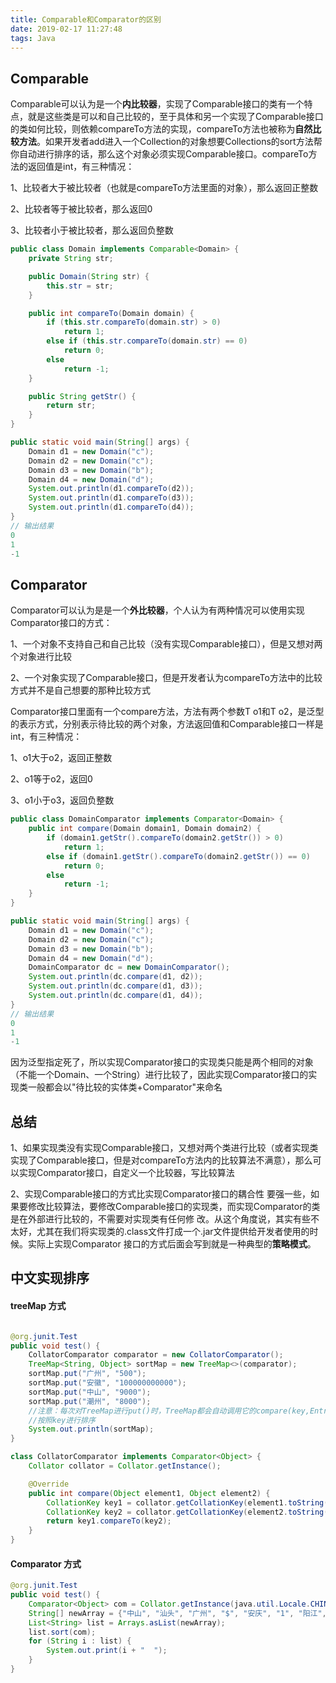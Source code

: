 ```yaml
---
title: Comparable和Comparator的区别
date: 2019-02-17 11:27:48
tags: Java
---
```


## **Comparable**

Comparable可以认为是一个**内比较器**，实现了Comparable接口的类有一个特点，就是这些类是可以和自己比较的，至于具体和另一个实现了Comparable接口的类如何比较，则依赖compareTo方法的实现，compareTo方法也被称为**自然比较方法**。如果开发者add进入一个Collection的对象想要Collections的sort方法帮你自动进行排序的话，那么这个对象必须实现Comparable接口。compareTo方法的返回值是int，有三种情况：

1、比较者大于被比较者（也就是compareTo方法里面的对象），那么返回正整数

2、比较者等于被比较者，那么返回0

3、比较者小于被比较者，那么返回负整数

```java
public class Domain implements Comparable<Domain> {
    private String str;

    public Domain(String str) {
        this.str = str;
    }

    public int compareTo(Domain domain) {
        if (this.str.compareTo(domain.str) > 0)
            return 1;
        else if (this.str.compareTo(domain.str) == 0)
            return 0;
        else
            return -1;
    }

    public String getStr() {
        return str;
    }
}

public static void main(String[] args) {
    Domain d1 = new Domain("c");
    Domain d2 = new Domain("c");
    Domain d3 = new Domain("b");
    Domain d4 = new Domain("d");
    System.out.println(d1.compareTo(d2));
    System.out.println(d1.compareTo(d3));
    System.out.println(d1.compareTo(d4));
}
// 输出结果
0
1
-1
```

## Comparator

Comparator可以认为是是一个**外比较器**，个人认为有两种情况可以使用实现Comparator接口的方式：

1、一个对象不支持自己和自己比较（没有实现Comparable接口），但是又想对两个对象进行比较

2、一个对象实现了Comparable接口，但是开发者认为compareTo方法中的比较方式并不是自己想要的那种比较方式

Comparator接口里面有一个compare方法，方法有两个参数T o1和T o2，是泛型的表示方式，分别表示待比较的两个对象，方法返回值和Comparable接口一样是int，有三种情况：

1、o1大于o2，返回正整数

2、o1等于o2，返回0

3、o1小于o3，返回负整数

```java
public class DomainComparator implements Comparator<Domain> {
    public int compare(Domain domain1, Domain domain2) {
        if (domain1.getStr().compareTo(domain2.getStr()) > 0)
            return 1;
        else if (domain1.getStr().compareTo(domain2.getStr()) == 0)
            return 0;
        else
            return -1;
    }
}

public static void main(String[] args) {
    Domain d1 = new Domain("c");
    Domain d2 = new Domain("c");
    Domain d3 = new Domain("b");
    Domain d4 = new Domain("d");
    DomainComparator dc = new DomainComparator();
    System.out.println(dc.compare(d1, d2));
    System.out.println(dc.compare(d1, d3));
    System.out.println(dc.compare(d1, d4));
}
// 输出结果
0
1
-1
```

因为泛型指定死了，所以实现Comparator接口的实现类只能是两个相同的对象（不能一个Domain、一个String）进行比较了，因此实现Comparator接口的实现类一般都会以"待比较的实体类+Comparator"来命名

## 总结

1、如果实现类没有实现Comparable接口，又想对两个类进行比较（或者实现类实现了Comparable接口，但是对compareTo方法内的比较算法不满意），那么可以实现Comparator接口，自定义一个比较器，写比较算法

2、实现Comparable接口的方式比实现Comparator接口的耦合性 要强一些，如果要修改比较算法，要修改Comparable接口的实现类，而实现Comparator的类是在外部进行比较的，不需要对实现类有任何修 改。从这个角度说，其实有些不太好，尤其在我们将实现类的.class文件打成一个.jar文件提供给开发者使用的时候。实际上实现Comparator 接口的方式后面会写到就是一种典型的**策略模式**。



## 中文实现排序

#### treeMap 方式

```java

@org.junit.Test
public void test() {
    CollatorComparator comparator = new CollatorComparator();
    TreeMap<String, Object> sortMap = new TreeMap<>(comparator);
    sortMap.put("广州", "500");
    sortMap.put("安徽", "100000000000");
    sortMap.put("中山", "9000");
    sortMap.put("潮州", "8000");
    //注意：每次对TreeMap进行put()时，TreeMap都会自动调用它的compare(key,Entry.key)
    //按照key进行排序
    System.out.println(sortMap);
}

class CollatorComparator implements Comparator<Object> {
    Collator collator = Collator.getInstance();

    @Override
    public int compare(Object element1, Object element2) {
        CollationKey key1 = collator.getCollationKey(element1.toString());
        CollationKey key2 = collator.getCollationKey(element2.toString());
        return key1.compareTo(key2);
    }
}

```

#### Comparator 方式
```java
@org.junit.Test
public void test() {
    Comparator<Object> com = Collator.getInstance(java.util.Locale.CHINA);
    String[] newArray = {"中山", "汕头", "广州", "$", "安庆", "1", "阳江", "z", "南京", "武汉", "北京", "安阳", "北方"};
    List<String> list = Arrays.asList(newArray);
    list.sort(com);
    for (String i : list) {
        System.out.print(i + "  ");
    }
}
```